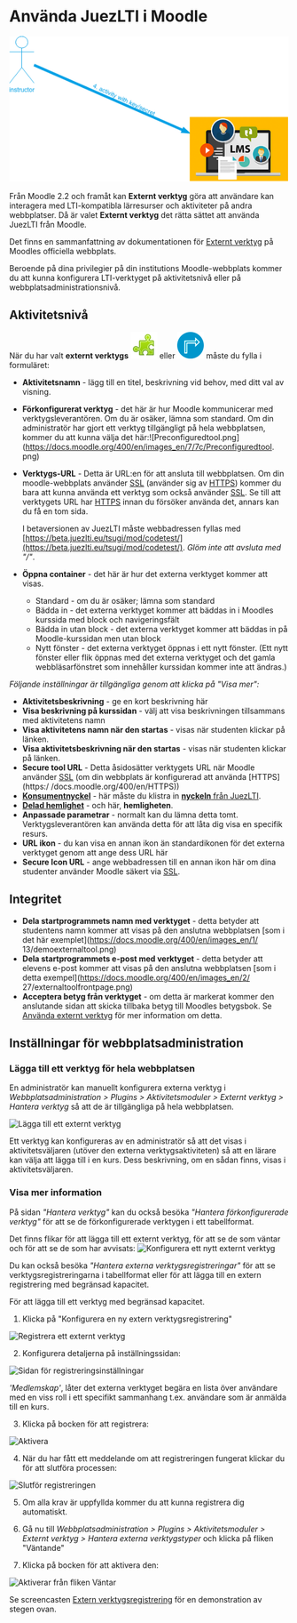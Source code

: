 # Använda JuezLTI i Moodle

![Juez i LMS](../docs/img/gettingCredentials/juezLTI_UsingCredentialsInLMS.png)

Från Moodle 2.2 och framåt kan **Externt verktyg** göra att användare kan interagera med LTI-kompatibla lärresurser och aktiviteter på andra webbplatser. Då är valet **Externt verktyg** det rätta sättet att använda JuezLTI från Moodle.

Det finns en sammanfattning av dokumentationen för [Externt verktyg](https://docs.moodle.org/400/en/External_tool) på Moodles officiella webbplats.

Beroende på dina privilegier på din institutions Moodle-webbplats kommer du att kunna konfigurera LTI-verktyget på aktivitetsnivå eller på webbplatsadministrationsnivå.

## Aktivitetsnivå

När du har valt **externt verktygs** ![](../docs/img/gettingCredentials/externalTool2.png) eller ![](../docs/img/gettingCredentials/externalTool.png) måste du fylla i formuläret:

- **Aktivitetsnamn** - lägg till en titel, beskrivning vid behov, med ditt val av visning.
- **Förkonfigurerat verktyg** - det här är hur Moodle kommunicerar med verktygsleverantören. Om du är osäker, lämna som standard. Om din administratör har gjort ett verktyg tillgängligt på hela webbplatsen, kommer du att kunna välja det här:![Preconfiguredtool.png](https://docs.moodle.org/400/en/images_en/7/7c/Preconfiguredtool. png)

- **Verktygs-URL** - Detta är URL:en för att ansluta till webbplatsen. Om din moodle-webbplats använder [SSL](https://en.wikipedia.org/wiki/Transport_Layer_Security) (använder sig av [HTTPS](https://docs.moodle.org/400/en/HTTPS)) kommer du bara att kunna använda ett verktyg som också använder [SSL](https://en.wikipedia.org/wiki/Transport_Layer_Security). Se till att verktygets URL har [HTTPS](https://docs.moodle.org/400/en/HTTPS) innan du försöker använda det, annars kan du få en tom sida.

    I betaversionen av JuezLTI måste webbadressen fyllas med [https://beta.juezlti.eu/tsugi/mod/codetest/](https://beta.juezlti.eu/tsugi/mod/codetest/). _Glöm inte att avsluta med "/"_.

- **Öppna container** - det här är hur det externa verktyget kommer att visas.
    - Standard - om du är osäker; lämna som standard
    - Bädda in - det externa verktyget kommer att bäddas in i Moodles kurssida med block och navigeringsfält
    - Bädda in utan block - det externa verktyget kommer att bäddas in på Moodle-kurssidan men utan block
    - Nytt fönster - det externa verktyget öppnas i ett nytt fönster. (Ett nytt fönster eller flik öppnas med det externa verktyget och det gamla webbläsarfönstret som innehåller kurssidan kommer inte att ändras.)

_Följande inställningar är tillgängliga genom att klicka på "Visa mer":_
- **Aktivitetsbeskrivning** - ge en kort beskrivning här
- **Visa beskrivning på kurssidan** - välj att visa beskrivningen tillsammans med aktivitetens namn
- **Visa aktivitetens namn när den startas** - visas när studenten klickar på länken.
- **Visa aktivitetsbeskrivning när den startas** - visas när studenten klickar på länken.
- **Secure tool URL** - Detta åsidosätter verktygets URL när Moodle använder [SSL](https://en.wikipedia.org/wiki/Transport_Layer_Security) (om din webbplats är konfigurerad att använda [HTTPS](https:/ /docs.moodle.org/400/en/HTTPS))
- **<u>Konsumentnyckel</u>** - här måste du klistra in [**nyckeln** från JuezLTI](hamtaAutentisering.md).
- **<u>Delad hemlighet</u>** - och här, **hemligheten**.
- **Anpassade parametrar** - normalt kan du lämna detta tomt. Verktygsleverantören kan använda detta för att låta dig visa en specifik resurs.
- **URL ikon** - du kan visa en annan ikon än standardikonen för det externa verktyget genom att ange dess URL här
- **Secure Icon URL** - ange webbadressen till en annan ikon här om dina studenter använder Moodle säkert via [SSL](https://en.wikipedia.org/wiki/Transport_Layer_Security).

## Integritet

- **Dela startprogrammets namn med verktyget** - detta betyder att studentens namn kommer att visas på den anslutna webbplatsen [som i det här exemplet](https://docs.moodle.org/400/en/images_en/1/ 13/demoexternaltool.png)
- **Dela startprogrammets e-post med verktyget** - detta betyder att elevens e-post kommer att visas på den anslutna webbplatsen [som i detta exempel](https://docs.moodle.org/400/en/images_en/2/ 27/externaltoolfrontpage.png)
- **Acceptera betyg från verktyget** - om detta är markerat kommer den anslutande sidan att skicka tillbaka betyg till Moodles betygsbok. Se [Använda externt verktyg](https://docs.moodle.org/400/en/Using_External_tool) för mer information om detta.

## Inställningar för webbplatsadministration

### Lägga till ett verktyg för hela webbplatsen

En administratör kan manuellt konfigurera externa verktyg i _Webbplatsadministration > Plugins > Aktivitetsmoduler > Externt verktyg > Hantera verktyg_ så att de är tillgängliga på hela webbplatsen.

![Lägga till ett externt verktyg](https://docs.moodle.org/400/en/images_en/thumb/e/e2/moodle310_external_tool_registration.png/450px-moodle310_external_tool_registration.png)

Ett verktyg kan konfigureras av en administratör så att det visas i aktivitetsväljaren (utöver den externa verktygsaktiviteten) så att en lärare kan välja att lägga till i en kurs. Dess beskrivning, om en sådan finns, visas i aktivitetsväljaren.

### Visa mer information

På sidan _"Hantera verktyg"_  kan du också besöka _"Hantera förkonfigurerade verktyg"_ för att se de förkonfigurerade verktygen i ett tabellformat.

Det finns flikar för att lägga till ett externt verktyg, för att se de som väntar och för att se de som har avvisats:
![Konfigurera ett nytt externt verktyg](https://docs.moodle.org/400/en/images_en/thumb/4/43/LTItype.png/450px-LTItype.png)

Du kan också besöka _"Hantera externa verktygsregistreringar"_ för att se verktygsregistreringarna i tabellformat eller för att lägga till en extern registrering med begränsad kapacitet.

För att lägga till ett verktyg med begränsad kapacitet.
1. Klicka på "Konfigurera en ny extern verktygsregistrering"

![Registrera ett externt verktyg](https://docs.moodle.org/400/en/images_en/thumb/d/d9/LTIreg.png/450px-LTIreg.png)

2. Konfigurera detaljerna på inställningssidan:

![Sidan för registreringsinställningar](https://docs.moodle.org/400/en/images_en/thumb/8/8f/LTIregdetails1.png/450px-LTIregdetails1.png)

_'Medlemskap'_, låter det externa verktyget begära en lista över användare med en viss roll i ett specifikt sammanhang t.ex. användare som är anmälda till en kurs.

3. Klicka på bocken för att registrera:

![Aktivera](https://docs.moodle.org/400/en/images_en/thumb/3/3a/ticktoreg.png/450px-ticktoreg.png)

4. När du har fått ett meddelande om att registreringen fungerat klickar du för att slutföra processen:

![Slutför registreringen](https://docs.moodle.org/400/en/images_en/thumb/0/05/reqmet.png/300px-reqmet.png)

5. Om alla krav är uppfyllda kommer du att kunna registrera dig automatiskt.

6. Gå nu till _Webbplatsadministration > Plugins > Aktivitetsmoduler > Externt verktyg > Hantera externa verktygstyper_ och klicka på fliken "Väntande"

7. Klicka på bocken för att aktivera den:

![Aktiverar från fliken Väntar](https://docs.moodle.org/400/en/images_en/thumb/6/68/pendingactivate.png/450px-pendingactivate.png)

Se screencasten [Extern verktygsregistrering](http://www.spvsoftwareproducts.com/temp/lti2-moodle/) för en demonstration av stegen ovan.